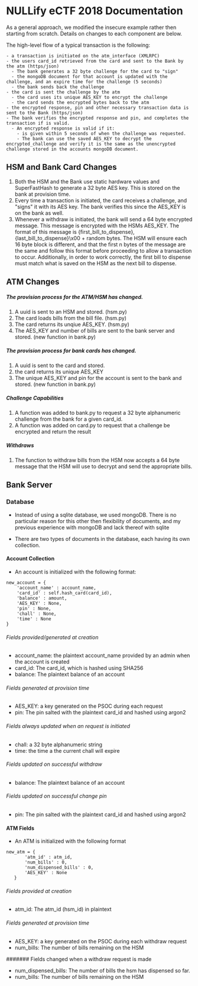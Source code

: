 # NULLify eCTF 2018 Documentation
  As a general approach, we modified the insecure example rather then starting from scratch. Details on changes to each component are below.

  The high-level flow of a typical transaction is the following:
  ```
  - a transaction is initiated on the atm_interface (XMLRPC)
  - the users card_id retrieved from the card and sent to the Bank by the atm (https/json)
    - The bank generates a 32 byte challenge for the card to "sign"
    - the mongoDB document for that account is updated with the challenge, and an expire time for the challenge (5 seconds)
    - the bank sends back the challenge
  - the card is sent the challenge by the atm
    - the card uses its unique AES_KEY to encrypt the challenge
    - the card sends the encrypted bytes back to the atm
  - the encrypted response, pin and other necessary transaction data is sent to the Bank (https/json)
  - The bank verifies the encrypted response and pin, and completes the transaction if is valid.
    - An encrypted response is valid if it:
      - is given within 5 seconds of when the challenge was requested.
      - The bank can use the saved AES_KEY to decrypt the encrypted_challenge and verify it is the same as the unencrypted challenge stored in the accounts mongoDB document.
```

## HSM and Bank Card Changes
1. Both the HSM and the Bank use static hardware values and SuperFastHash to generate a 32 byte AES key. This is stored on the bank at provision time.
2. Every time a transaction is initiated, the card receives a challenge, and "signs" it with its AES key. The bank verifies this since the AES_KEY is on the bank as well.
3. Whenever a withdraw is initiated, the bank will send a 64 byte encrypted message. This message is encrypted with the HSMs AES_KEY. The format of this message is {first_bill_to_dispense},{last_bill_to_dispense}\x00 + random bytes.
The HSM will ensure each 16 byte block is different, and that the first n bytes of the message are the same and follow this format before proceeding to allow a transaction to occur. Additionally, in order to work correctly, the first bill to dispense must match what is saved on the HSM as the next bill to dispense.


## ATM Changes

##### The provision process for the ATM/HSM has changed.
  1. A uuid is sent to an HSM and stored. (hsm.py)
  2. The card loads bills from the bill file. (hsm.py)
  3. The card returns its unqiue AES_KEY. (hsm.py)
  4. The AES_KEY and number of bills are sent to the bank server and stored. (new function in bank.py)

##### The provision process for bank cards has changed.

  1. A uuid is sent to the card and stored.
  2. the card returns its unique AES_KEY
  3. The unique AES_KEY and pin for the account is sent to the bank and stored. (new function in bank.py)

##### Challenge Capabilities
  1. A function was added to bank.py to request a 32 byte alphanumeric challenge from the bank for a given card_id.
  2. A function was added on card.py to request that a challenge be encrypted and return the result

##### Withdraws
  1. The function to withdraw bills from the HSM now accepts a 64 byte message that the HSM will use to decrypt and send the appropriate bills.

## Bank Server



### Database
- Instead of using a sqlite database, we used mongoDB. There is no particular reason for this other then flexibility of documents, and my previous experience with mongoDB and lack thereof with sqlite

- There are two types of documents in the database, each having its own collection.

#### Account Collection
- An account is initialized with the following format:
```
new_account = {
    'account_name' : account_name,
    'card_id' : self.hash_card(card_id),
    'balance' : amount,
    'AES_KEY' : None,
    'pin' : None,
    'chall' : None,
    'time' : None
}
```


###### Fields provided/generated at creation
 - account_name: the plaintext account_name provided by an admin when the account is created
 - card_id: The card_id, which is hashed using SHA256
 - balance: The plaintext balance of an account

###### Fields generated at provision time
 - AES_KEY: a key generated on the PSOC during each request
 - pin: The pin salted with the plaintext card_id and hashed using argon2

###### Fields always updated when an request is initiated
 - chall: a 32 byte alphanumeric string
 - time: the time a the current chall will expire

###### Fields updated on successful withdraw
 - balance: The plaintext balance of an account

###### Fields updated on successful change pin
 - pin: The pin salted with the plaintext card_id and hashed using argon2



 #### ATM Fields

- An ATM is initialized with the following format
```
new_atm = {
       'atm_id' : atm_id,
       'num_bills' : 0,
       'num_dispensed_bills' : 0,
       'AES_KEY' : None
   }
```

###### Fields provided at creation
 - atm_id: The atm_id (hsm_id) in plaintext

###### Fields generated at provision time
 - AES_KEY: a key generated on the PSOC during each withdraw request
 - num_bills: The number of bills remaining on the HSM

####### Fields changed when a withdraw request is made
 - num_dispensed_bills: The number of bills the hsm has dispensed so far.
 - num_bills: The number of bills remaining on the HSM
